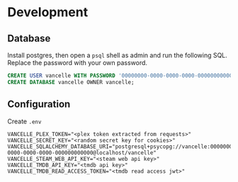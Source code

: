 # Development

## Database

Install postgres, then open a `psql` shell as admin and run the following SQL.
Replace the password with your own password.

```sql
CREATE USER vancelle WITH PASSWORD '00000000-0000-0000-0000-000000000000';
CREATE DATABASE vancelle OWNER vancelle;
```

## Configuration

Create `.env`

```shell
VANCELLE_PLEX_TOKEN="<plex token extracted from requests>"
VANCELLE_SECRET_KEY="<random secret key for cookies>"
VANCELLE_SQLALCHEMY_DATABASE_URI="postgresql+psycopg://vancelle:00000000-0000-0000-0000-000000000000@localhost/vancelle"
VANCELLE_STEAM_WEB_API_KEY="<steam web api key>"
VANCELLE_TMDB_API_KEY="<tmdb api key>"
VANCELLE_TMDB_READ_ACCESS_TOKEN="<tmdb read access jwt>"
```
